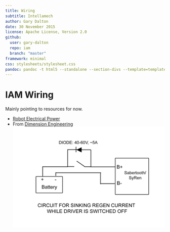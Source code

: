 ```yaml
---
title: Wiring
subtitle: Intellamech
author: Gary Dalton
date: 30 November 2015
license: Apache License, Version 2.0
github:
  user: gary-dalton
  repo: iam
  branch: "master"
framework: minimal
css: stylesheets/stylesheet.css
pandoc: pandoc -t html5 --standalone --section-divs --template=template_github.html index.md -o index.html
---
```


# IAM Wiring

Mainly pointing to resources for now.

- [Robot Electrical Power](http://www.superdroidrobots.com/shop/custom.aspx/robot-electrical-power-and-wiring/53/)
- From [Dimension Engineering](http://www.dimensionengineering.com/)
![Regenerative current sink to battery](regen_current_sink.jpg)
